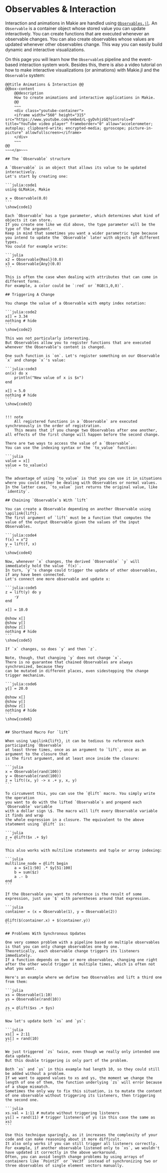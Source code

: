 # Observables & Interaction

Interaction and animations in Makie are handled using [`Observables.jl`](https://juliagizmos.github.io/Observables.jl/stable/).
An `Observable` is a container object whose stored value you can update interactively.
You can create functions that are executed whenever an observable changes.
You can also create observables whose values are updated whenever other observables change.
This way you can easily build dynamic and interactive visualizations.

On this page you will learn how the `Observable`s pipeline and the event-based interaction system work. Besides this, there is also a video tutorial on how to make interactive visualizations (or animations) with Makie.jl and the `Observable` system:

~~~<a class="boxlink" href="https://www.youtube.com/watch?v=L-gyDvhjzGQ">~~~
@@title Animations & Interaction @@
@@box-content
    @@description
    How to create animations and interactive applications in Makie.
    @@
    ~~~
    <div class="youtube-container">
    <iframe width="560" height="315" src="https://www.youtube.com/embed/L-gyDvhjzGQ?controls=0" title="YouTube video player" frameborder="0" allow="accelerometer; autoplay; clipboard-write; encrypted-media; gyroscope; picture-in-picture" allowfullscreen></iframe>
    </div>
    ~~~
@@
~~~</a>~~~

## The `Observable` structure

A `Observable` is an object that allows its value to be updated interactively.
Let's start by creating one:

```julia:code1
using GLMakie, Makie

x = Observable(0.0)
```
\show{code1}

Each `Observable` has a type parameter, which determines what kind of objects it can store.
If you create one like we did above, the type parameter will be the type of the argument.
Keep in mind that sometimes you want a wider parametric type because you intend to update the `Observable` later with objects of different types.
You could for example write:

```julia
x2 = Observable{Real}(0.0)
x3 = Observable{Any}(0.0)
```

This is often the case when dealing with attributes that can come in different forms.
For example, a color could be `:red` or `RGB(1,0,0)`.

## Triggering A Change

You change the value of a Observable with empty index notation:

```julia:code2
x[] = 3.34
nothing # hide
```
\show{code2}

This was not particularly interesting.
But Observables allow you to register functions that are executed whenever the Observable's content is changed.

One such function is `on`. Let's register something on our Observable `x` and change `x`'s value:

```julia:code3
on(x) do x
    println("New value of x is $x")
end

x[] = 5.0
nothing # hide
```
\show{code3}


!!! note
    All registered functions in a `Observable` are executed synchronously in the order of registration.
    This means that if you change two Observables after one another, all effects of the first change will happen before the second change.

There are two ways to access the value of a `Observable`.
You can use the indexing syntax or the `to_value` function:

```julia
value = x[]
value = to_value(x)
```

The advantage of using `to_value` is that you can use it in situations where you could either be dealing with Observables or normal values. In the latter case, `to_value` just returns the original value, like `identity`.

## Chaining `Observable`s With `lift`

You can create a Observable depending on another Observable using \apilink{lift}.
The first argument of `lift` must be a function that computes the value of the output Observable given the values of the input Observables.

```julia:code4
f(x) = x^2
y = lift(f, x)
```
\show{code4}

Now, whenever `x` changes, the derived `Observable` `y` will immediately hold the value `f(x)`.
In turn, `y`'s change could trigger the update of other observables, if any have been connected.
Let's connect one more observable and update x:

```julia:code5
z = lift(y) do y
    -y
end

x[] = 10.0

@show x[]
@show y[]
@show z[]
nothing # hide
```
\show{code5}

If `x` changes, so does `y` and then `z`.

Note, though, that changing `y` does not change `x`.
There is no guarantee that chained Observables are always synchronized, because they
can be mutated in different places, even sidestepping the change trigger mechanism.

```julia:code6
y[] = 20.0

@show x[]
@show y[]
@show z[]
nothing # hide
```
\show{code6}


## Shorthand Macro For `lift`

When using \apilink{lift}, it can be tedious to reference each participating `Observable`
at least three times, once as an argument to `lift`, once as an argument to the closure that
is the first argument, and at least once inside the closure:

```julia
x = Observable(rand(100))
y = Observable(rand(100))
z = lift((x, y) -> x .+ y, x, y)
```

To circumvent this, you can use the `@lift` macro. You simply write the operation
you want to do with the lifted `Observable`s and prepend each `Observable` variable
with a dollar sign \$. The macro will lift every Observable variable it finds and wrap
the whole expression in a closure. The equivalent to the above statement using `@lift` is:

```julia
z = @lift($x .+ $y)
```

This also works with multiline statements and tuple or array indexing:

```julia
multiline_node = @lift begin
    a = $x[1:50] .* $y[51:100]
    b = sum($z)
    a .- b
end
```

If the Observable you want to reference is the result of some expression, just use `$` with parentheses around that expression.

```julia
container = (x = Observable(1), y = Observable(2))

@lift($(container.x) + $(container.y))
```

## Problems With Synchronous Updates

One very common problem with a pipeline based on multiple observables is that you can only change observables one by one.
Theoretically, each observable change triggers its listeners immediately.
If a function depends on two or more observables, changing one right after the other would trigger it multiple times, which is often not what you want.

Here's an example where we define two Observables and lift a third one from them:

```julia
xs = Observable(1:10)
ys = Observable(rand(10))

zs = @lift($xs .+ $ys)
```

Now let's update both `xs` and `ys`:

```julia
xs[] = 2:11
ys[] = rand(10)
```

We just triggered `zs` twice, even though we really only intended one data update.
But this double triggering is only part of the problem.

Both `xs` and `ys` in this example had length 10, so they could still be added without a problem.
If we want to append values to xs and ys, the moment we change the length of one of them, the function underlying `zs` will error because of a shape mismatch.
Sometimes the only way to fix this situation, is to mutate the content of one observable without triggering its listeners, then triggering the second one.

```julia
xs.val = 1:11 # mutate without triggering listeners
ys[] = rand(11) # trigger listeners of ys (in this case the same as xs)
```

Use this technique sparingly, as it increases the complexity of your code and can make reasoning about it more difficult.
It also only works if you can still trigger all listeners correctly.
For example, if another observable listened only to `xs`, we wouldn't have updated it correctly in the above workaround.
Often, you can avoid length change problems by using arrays of containers like `Point2f` or `Vec3f` instead of synchronizing two or three observables of single element vectors manually.
